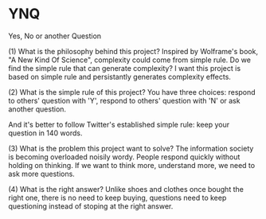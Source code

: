 # YNQ
Yes, No or another Question

(1) What is the philosophy behind this project?
  Inspired by Wolframe's book, "A New Kind Of Science", complexity could come from simple rule.
  Do we find the simple rule that can generate complexity?
  I want this project is based on simple rule and persistantly generates complexity effects.

(2) What is the simple rule of this project?
You have three choices: respond to others' question with 'Y', respond to others' question with 'N' or ask another question.

And it's better to follow Twitter's established simple rule: keep your question in 140 words.

(3) What is the problem this project want to solve?
The information society is becoming overloaded noisily wordy.
People respond quickly without holding on thinking.
If we want to think more, understand more, we need to ask more questions.

(4) What is the right answer?
Unlike shoes and clothes once bought the right one, there is no need to keep buying, questions need to keep questioning instead of stoping at the right answer.
